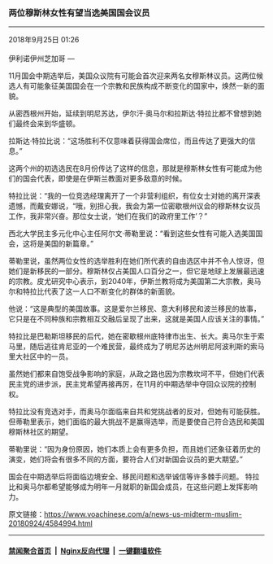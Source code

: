 ### 两位穆斯林女性有望当选美国国会议员
------------------------

<div class="published">
 <span class="date" title="中国时间">
  <time datetime="2018-09-25T01:26:10+08:00">
   2018年9月25日 01:26
  </time>
 </span>
</div>
<br/>
<div class="wsw">
 <span class="dateline">
  伊利诺伊州芝加哥 —
 </span>
 <p>
  11月国会中期选举后，美国众议院有可能会首次迎来两名女穆斯林议员。这两位候选人有可能象征美国国会在一个宗教和民族构成不断变化的国家中，焕然一新的面貌。
 </p>
 <p>
  从密西根州开始，延续到明尼苏达，伊尔汗·奥马尔和拉斯达·特拉比都不曾想到她们最终会来到华盛顿。
 </p>
 <p>
  拉斯达·特拉比说：“这场胜利不仅意味着获得国会席位，而且传达了更强大的信息。”
 </p>
 <p>
  这两个州的初选选民在8月份传达了这样的信息，那就是穆斯林女性有可能成为他们的国会代表，即使是在伊斯兰教面对更多敌意的时候。
 </p>
 <p>
  特拉比说：“我的一位竞选经理离开了一个非营利组织，有位女士对她的离开深表遗憾，而戴安娜说，“哦，别担心我，我会为第一位密歇根州议会的穆斯林女议员工作，我非常兴奋。那位女士说，‘她们在我们的政府里工作’？”
 </p>
 <p>
  西北大学民主多元化中心主任阿尔文·蒂勒里说：“看到这些女性有可能入选美国国会，这将是美国的新篇章。”
 </p>
 <p>
  蒂勒里说，虽然两位女性的选举胜利在她们所代表的自由选区中并不令人惊讶，但她们是新移民的一部分。穆斯林仅占美国人口百分之一，但它是地球上发展最迅速的宗教。皮尤研究中心表示，到2040年，伊斯兰教将成为美国第二大宗教，奥马尔和特拉比代表了这一人口不断变化的群体的新面貌。
 </p>
 <p>
  他说：“这是典型的美国故事。这是爱尔兰移民、意大利移民和波兰移民的故事，它只是在不同种族和宗教相互交融后呈现了出来，这就是美国人应该关注的事情。”
 </p>
 <p>
  特拉比是巴勒斯坦移民的后代，她在密歇根州底特律市出生、长大。奥马尔生于索马里，随后逃往肯尼亚的一个难民营，最终成为了明尼苏达州明尼阿波利斯的索马里大社区中的一员。
 </p>
 <p>
  虽然她们都来自饱受战争影响的家庭，从政之路也因为宗教坎坷不平，但她们代表民主党的进步派，民主党希望再接再厉，在11月的中期选举中夺回众议院的控制权。
 </p>
 <p>
  特拉比没有竞选对手，而奥马尔面临来自共和党挑战者的反对，但她有可能获胜。但蒂勒里表示，她们面临的最大挑战不是赢得选举，而是要使自己符合选民和美国穆斯林社区的期望。
 </p>
 <p>
  蒂勒里说：“因为身份原因，她们本质上会有更多负担，而且她们还象征着历史的演变，她们将会有很多不同的方面，要符合人们对新国会议员的更大期望。”
 </p>
 <p>
  国会在中期选举后将面临边境安全、移民问题和选举诚信等许多棘手问题。 特拉比和奥马尔都希望能够成为明年一月就职的新国会成员，在这些问题上发挥影响力。
 </p>
</div>

原文链接：https://www.voachinese.com/a/news-us-midterm-muslim-20180924/4584994.html


------------------------
#### [禁闻聚合首页](https://github.com/gfw-breaker/banned-news/blob/master/README.md) &nbsp;|&nbsp; [Nginx反向代理](https://github.com/gfw-breaker/open-proxy/blob/master/README.md) &nbsp;|&nbsp;  [一键翻墙软件](https://github.com/gfw-breaker/nogfw/blob/master/README.md)